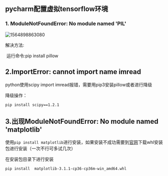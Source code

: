 ##  pycharm配置虚拟tensorflow环境

###  1. ModuleNotFoundError: No module named 'PIL'

![1564898863080](C:\Users\msi-pc\AppData\Roaming\Typora\typora-user-images\1564898863080.png)

解决方法:

​    运行命令:pip install pillow

##  2.ImportError: cannot import name imread

python使用scipy import imread报错，需要用pip3安装pillow或者进行降级

降级操作：

`pip install scipy==1.2.1`

##  3.出现ModuleNotFoundError: No module named 'matplotlib'

使用`pip install matplotlib`进行安装，如果安装不成功需要到[官网](https://pypi.org/project/matplotlib/#files)下载whl安装包进行安装（一次不行可多试几次）

在安装包目录下进行安装

`pip install  matplotlib-3.1.1-cp36-cp36m-win_amd64.whl`